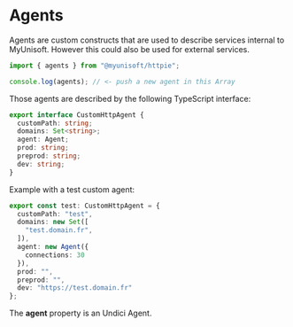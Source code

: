 # Agents

Agents are custom constructs that are used to describe services internal to MyUnisoft. However this could also be used for external services.

```js
import { agents } from "@myunisoft/httpie";

console.log(agents); // <- push a new agent in this Array
```

Those agents are described by the following TypeScript interface:
```ts
export interface CustomHttpAgent {
  customPath: string;
  domains: Set<string>;
  agent: Agent;
  prod: string;
  preprod: string;
  dev: string;
}
```

Example with a test custom agent:
```ts
export const test: CustomHttpAgent = {
  customPath: "test",
  domains: new Set([
    "test.domain.fr",
  ]),
  agent: new Agent({
    connections: 30
  }),
  prod: "",
  preprod: "",
  dev: "https://test.domain.fr"
};
```

The **agent** property is an Undici Agent.
